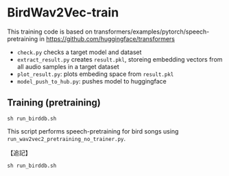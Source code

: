 # BirdWav2Vec-train

This training code is based on 
transformers/examples/pytorch/speech-pretraining
in https://github.com/huggingface/transformers

- `check.py` checks a target model and dataset
- `extract_result.py`  creates `result.pkl`, storeing embedding vectors from all audio samples in a target dataset
- `plot_result.py`: plots embeding space from `result.pkl`
- `model_push_to_hub.py`: pushes model to huggingface
 
## Training (pretraining)

```
sh run_birddb.sh
```
This script performs speech-pretraining for bird songs 
using `run_wav2vec2_pretraining_no_trainer.py`.


【追記】


```
sh run_birddb.sh
```
